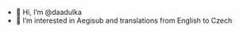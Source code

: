 - 👋 Hi, I’m @daadulka
- 👀 I’m interested in Aegisub and translations from English to Czech

<!---
daadulka/daadulka is a ✨ special ✨ repository because its `README.md` (this file) appears on your GitHub profile.
You can click the Preview link to take a look at your changes.
--->
